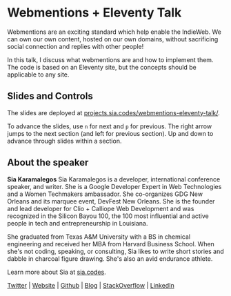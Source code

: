 # Webmentions + Eleventy Talk

Webmentions are an exciting standard which help enable the IndieWeb. We can own our own content, hosted on our own domains, without sacrificing social connection and replies with other people!

In this talk, I discuss what webmentions are and how to implement them. The code is based on an Eleventy site, but the concepts should be applicable to any site.

## Slides and Controls

The slides are deployed at [projects.sia.codes/webmentions-eleventy-talk/](https://projects.sia.codes/webmentions-eleventy-talk/#/).

To advance the slides, use `n` for next and `p` for previous. The right arrow jumps to the next section (and left for previous section). Up and down to advance through slides within a section.

## About the speaker

**Sia Karamalegos** Sia Karamalegos is a developer, international conference speaker, and writer. She is a Google Developer Expert in Web Technologies and a Women Techmakers ambassador. She co-organizes GDG New Orleans and its marquee event, DevFest New Orleans. She is the founder and lead developer for Clio + Calliope Web Development and was recognized in the Silicon Bayou 100, the 100 most influential and active people in tech and entrepreneurship in Louisiana.

She graduated from Texas A&M University with a BS in chemical engineering and received her MBA from Harvard Business School. When she's not coding, speaking, or consulting, Sia likes to write short stories and dabble in charcoal figure drawing. She's also an avid endurance athlete.

Learn more about Sia at [sia.codes](https://sia.codes/).

[Twitter](https://twitter.com/thegreengreek) | [Website](https://siakaramalegos.github.io/) | [Github](https://github.com/siakaramalegos) | [Blog](https://medium.com/@thegreengreek) | [StackOverflow](https://stackoverflow.com/users/5049215/sia?tab=profile) | [LinkedIn](https://www.linkedin.com/in/karamalegos)

